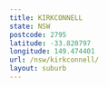 ```yaml
---
title: KIRKCONNELL
state: NSW
postcode: 2795
latitude: -33.820797
longitude: 149.474401
url: /nsw/kirkconnell/
layout: suburb
---
```

